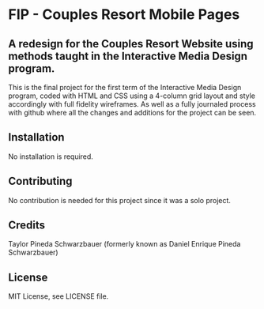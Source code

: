 # FIP - Couples Resort Mobile Pages

## A redesign for the Couples Resort Website using methods taught in the Interactive Media Design program.

This is the final project for the first term of the Interactive Media Design program, coded with HTML and CSS using a 4-column grid layout and style accordingly with full fidelity wireframes. As well as a fully journaled process with github where all the changes and additions for the project can be seen.

## Installation

No installation is required.

## Contributing

No contribution is needed for this project since it was a solo project.

## Credits

Taylor Pineda Schwarzbauer (formerly known as Daniel Enrique Pineda Schwarzbauer)

## License

MIT License, see LICENSE file.